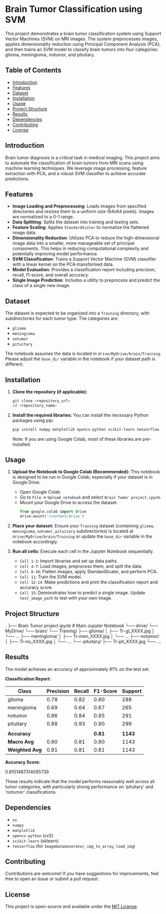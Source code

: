 # Brain Tumor Classification using SVM

This project demonstrates a brain tumor classification system using Support Vector Machines (SVM) on MRI images. The system preprocesses images, applies dimensionality reduction using Principal Component Analysis (PCA), and then trains an SVM model to classify brain tumors into four categories: glioma, meningioma, notumor, and pituitary.

## Table of Contents

- [Introduction](#introduction)
- [Features](#features)
- [Dataset](#dataset)
- [Installation](#installation)
- [Usage](#usage)
- [Project Structure](#project-structure)
- [Results](#results)
- [Dependencies](#dependencies)
- [Contributing](#contributing)
- [License](#license)

## Introduction

Brain tumor diagnosis is a critical task in medical imaging. This project aims to automate the classification of brain tumors from MRI scans using machine learning techniques. We leverage image processing, feature extraction with PCA, and a robust SVM classifier to achieve accurate predictions.

## Features

- **Image Loading and Preprocessing**: Loads images from specified directories and resizes them to a uniform size (64x64 pixels). Images are normalized to a 0-1 range.
- **Data Splitting**: Splits the dataset into training and testing sets.
- **Feature Scaling**: Applies `StandardScaler` to normalize the flattened image data.
- **Dimensionality Reduction**: Utilizes PCA to reduce the high-dimensional image data into a smaller, more manageable set of principal components. This helps in reducing computational complexity and potentially improving model performance.
- **SVM Classification**: Trains a Support Vector Machine (SVM) classifier with a linear kernel on the PCA-transformed data.
- **Model Evaluation**: Provides a classification report including precision, recall, f1-score, and overall accuracy.
- **Single Image Prediction**: Includes a utility to preprocess and predict the class of a single new image.

## Dataset

The dataset is expected to be organized into a `Training` directory, with subdirectories for each tumor type. The categories are:
- `glioma`
- `meningioma`
- `notumor`
- `pituitary`

The notebook assumes the data is located in `drive/MyDrive/brain/Training`. Please adjust the `base_dir` variable in the notebook if your dataset path is different.

## Installation

1.  **Clone the repository (if applicable):**
    ```bash
    git clone <repository_url>
    cd <repository_name>
    ```

2.  **Install the required libraries:**
    You can install the necessary Python packages using pip:
    ```bash
    pip install numpy matplotlib opencv-python scikit-learn tensorflow
    ```
    Note: If you are using Google Colab, most of these libraries are pre-installed.

## Usage

1.  **Upload the Notebook to Google Colab (Recommended):**
    This notebook is designed to be run in Google Colab, especially if your dataset is in Google Drive.
    * Open Google Colab.
    * Go to `File` -> `Upload notebook` and select `Brain Tumor project.ipynb`.
    * Mount your Google Drive to access the dataset:
        ```python
        from google.colab import drive
        drive.mount('/content/drive')
        ```
2.  **Place your dataset:**
    Ensure your `Training` dataset (containing `glioma`, `meningioma`, `notumor`, `pituitary` subdirectories) is located at `drive/MyDrive/brain/Training` or update the `base_dir` variable in the notebook accordingly.

3.  **Run all cells:**
    Execute each cell in the Jupyter Notebook sequentially.
    * `Cell 1-3`: Import libraries and set up data paths.
    * `Cell 4-7`: Load images, preprocess them, and split the data.
    * `Cell 8-10`: Flatten images, apply StandardScaler, and perform PCA.
    * `Cell 11`: Train the SVM model.
    * `Cell 12-14`: Make predictions and print the classification report and accuracy score.
    * `Cell 15`: Demonstrates how to predict a single image. Update `test_image_path` to test with your own image.

## Project Structure

.
├── Brain Tumor project.ipynb    # Main Jupyter Notebook
└── drive/
└── MyDrive/
└── brain/
└── Training/
├── glioma/
│   ├── Tr-gl_XXXX.jpg
│   └── ...
├── meningioma/
│   ├── Tr-men_XXXX.jpg
│   └── ...
├── notumor/
│   ├── Tr-no_XXXX.jpg
│   └── ...
└── pituitary/
├── Tr-pit_XXXX.jpg
└── ...


## Results

The model achieves an accuracy of approximately 81% on the test set.

**Classification Report:**

| Class      | Precision | Recall | F1-Score | Support |
|------------|-----------|--------|----------|---------|
| glioma     | 0.78      | 0.82   | 0.80     | 288     |
| meningioma | 0.69      | 0.64   | 0.67     | 265     |
| notumor    | 0.86      | 0.84   | 0.85     | 291     |
| pituitary  | 0.88      | 0.93   | 0.90     | 299     |
|            |           |        |          |         |
| **Accuracy** |           |        | **0.81** | **1143**|
| **Macro Avg**| 0.80      | 0.81   | 0.80     | 1143    |
| **Weighted Avg**| 0.81      | 0.81   | 0.81     | 1143    |

**Accuracy Score:**

0.8101487314085739


These results indicate that the model performs reasonably well across all tumor categories, with particularly strong performance on 'pituitary' and 'notumor' classifications.

## Dependencies

-   `os`
-   `numpy`
-   `matplotlib`
-   `opencv-python` (cv2)
-   `scikit-learn` (sklearn)
-   `tensorflow` (for `ImageDataGenerator`, `img_to_array`, `load_img`)

## Contributing

Contributions are welcome! If you have suggestions for improvements, feel free to open an issue or submit a pull request.

## License

This project is open-source and available under the [MIT License](LICENSE).






